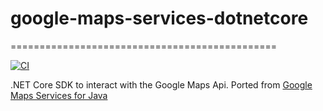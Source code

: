 # google-maps-services-dotnetcore
==============================================

[![CI](https://github.com/ReddragonLR/google-maps-services-dotnetcore/actions/workflows/build_publish.yml/badge.svg?branch=master)](https://github.com/ReddragonLR/google-maps-services-dotnetcore/actions/workflows/build_publish.yml)

.NET Core SDK to interact with the Google Maps Api. Ported from [Google Maps Services for Java](https://github.com/googlemaps/google-maps-services-java)
